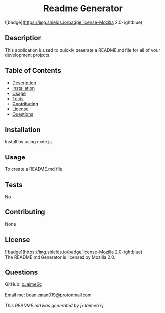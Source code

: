 
<h1 align="center">Readme Generator</h1>
  
![badge](https://img.shields.io/badge/license-Mozilla 2.0-lightblue)<br />

## Description
This application is used to quickly generate a README.md file for all of your development projects.

## Table of Contents
- [Description](#description)
- [Installation](#installation)
- [Usage](#usage)
- [Tests](#tests)
- [Contributing](#contributing)
- [License](#license)
- [Questions](#questions)

## Installation
Install by using node.js.

## Usage
To create a README.md file.

## Tests
No

## Contributing
None

## License
![badge](https://img.shields.io/badge/license-Mozilla 2.0-lightblue)
<br />
The README.md Generator is licensed by Mozilla 2.0.

## Questions
GitHub: [xJaimeGx](https://github.com/xJaimeGx)<br /><br />
Email me: beanieman019@protonmail.com<br /><br />
_This README.md was generated by [xJaimeGx]_ 